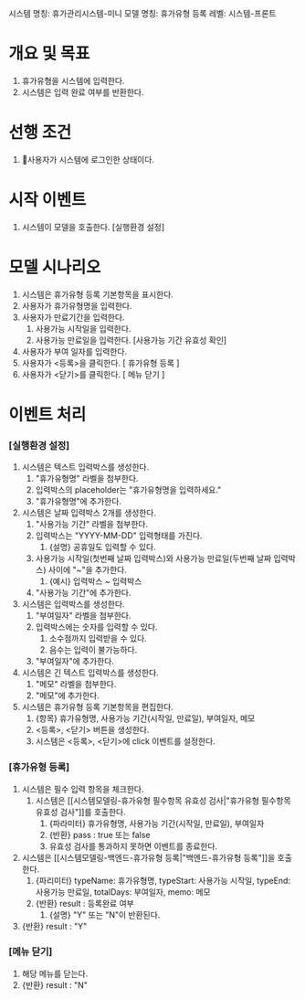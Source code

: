 시스템 명칭: 휴가관리시스템-미니
모델 명칭:  휴가유형 등록
레벨: 시스템-프론트

# 개요 및 목표
1. 휴가유형을 시스템에 입력한다.
2. 시스템은 입력 완료 여부를 반환한다.

# 선행 조건
1. 사용자가 시스템에 로그인한 상태이다.

# 시작 이벤트
1. 시스템이 모델을 호출한다. [실행환경 설정]

# 모델 시나리오
1. 시스템은 휴가유형 등록 기본항목을 표시한다.
2. 사용자가 휴가유형명을 입력한다.
3. 사용자가 만료기간을 입력한다.
	1. 사용가능 시작일을 입력한다.
	2. 사용가능 만료일을 입력한다. [사용가능 기간 유효성 확인]
4. 사용자가 부여 일자를 입력한다.
5. 사용자가 <등록>을 클릭한다. [ 휴가유형 등록 ]
6. 사용자가 <닫기>를 클릭한다. [ 메뉴 닫기 ]

# 이벤트 처리

### [실행환경 설정]
1. 시스템은 텍스트 입력박스를 생성한다.
	1. "휴가유형명" 라벨을 첨부한다.
	2. 입력박스의 placeholder는 "휴가유형명을 입력하세요."
	3. "휴가유형명"에 추가한다.
2. 시스템은 날짜 입력박스 2개를 생성한다.
	1. "사용가능 기간" 라벨을 첨부한다.
	2. 입력박스는 "YYYY-MM-DD" 입력형태를 가진다.
		1. {설명} 공휴일도 입력할 수 있다.
	3. 사용가능 시작일(첫번째 날짜 입력박스)와 사용가능 만료일(두번째 날짜 입력박스) 사이에 "~"을 추가한다.
		1. {예시} 입력박스 ~ 입력박스
	4. "사용가능 기간"에 추가한다.
3. 시스템은 입력박스를 생성한다.
	1. "부여일자" 라벨을 첨부한다.
	2. 입력박스에는 숫자를 입력할 수 있다.
		1. 소수점까지 입력받을 수 있다.
		2. 음수는 입력이 불가능하다.
	3. "부여일자"에 추가한다.
4. 시스템은 긴 텍스트 입력박스를 생성한다.
	1. "메모" 라벨을 첨부한다.
	2. "메모"에 추가한다.
5. 시스템은 휴가유형 등록 기본항목을 편집한다.
	1. {항목} 휴가유형명, 사용가능 기간(시작일, 만료일), 부여일자, 메모
	2.  <등록>, <닫기> 버튼을 생성한다.
	3. 시스템은 <등록>, <닫기>에 click 이벤트를 설정한다.

### [휴가유형 등록]
1. 시스템은 필수 입력 항목을 체크한다.
	1. 시스템은 [[시스템모델링-휴가유형 필수항목 유효성 검사|"휴가유형 필수항목 유효성 검사"]]를 호출한다.
		1. {파라미터} 휴가유형명, 사용가능 기간(시작일, 만료일), 부여일자
		2. {반환} pass : true 또는 false
		3. 유효성 검사를 통과하지 못하면 이벤트를 종료한다.
2. 시스템은 [[시스템모델링-백엔드-휴가유형 등록|"백엔드-휴가유형 등록"]]을 호출한다.
	1. {파리미터} typeName: 휴가유형명, typeStart: 사용가능 시작일, typeEnd: 사용가능 만료일, totalDays: 부여일자, memo: 메모
	2. {반환} result : 등록완료 여부
		1. {설명} "Y" 또는 "N"이 반환된다.
3. {반환} result : "Y"

### [메뉴 닫기]
1. 해당 메뉴를 닫는다.
2. {반환} result : "N"
